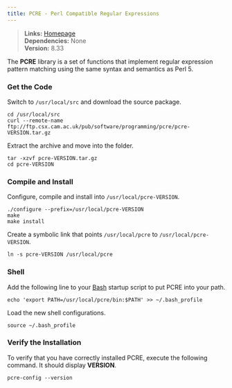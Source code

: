 ```yaml
---
title: PCRE - Perl Compatible Regular Expressions
---
```



> **Links:** [Homepage](http://pcre.org/)  
> **Dependencies:** None  
> **Version:** <span id="version">8.33</span>


The **PCRE** library is a set of functions that implement regular expression pattern matching using the same syntax and semantics as Perl 5.


### Get the Code

Switch to `/usr/local/src` and download the source package.

	cd /usr/local/src
	curl --remote-name ftp://ftp.csx.cam.ac.uk/pub/software/programming/pcre/pcre-VERSION.tar.gz

Extract the archive and move into the folder.

	tar -xzvf pcre-VERSION.tar.gz
	cd pcre-VERSION


### Compile and Install

Configure, compile and install into `/usr/local/pcre-VERSION`.

	./configure --prefix=/usr/local/pcre-VERSION
	make
	make install

Create a symbolic link that points `/usr/local/pcre` to `/usr/local/pcre-VERSION`.

	ln -s pcre-VERSION /usr/local/pcre


### Shell

Add the following line to your [Bash](http://en.wikipedia.org/wiki/Bash_%28Unix_shell%29) startup script to put PCRE into your path.

	echo 'export PATH=/usr/local/pcre/bin:$PATH' >> ~/.bash_profile

Load the new shell configurations.

	source ~/.bash_profile


### Verify the Installation

To verify that you have correctly installed PCRE, execute the following command. It should display **VERSION**.

	pcre-config --version
